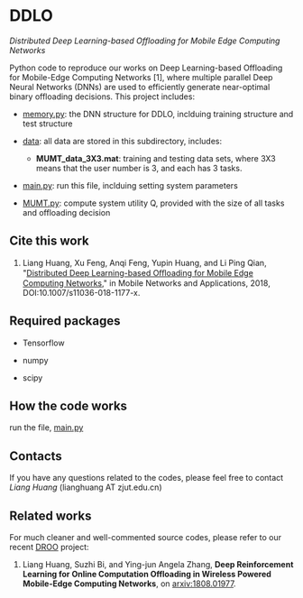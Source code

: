 # DDLO
*Distributed Deep Learning-based Offloading for Mobile Edge Computing Networks*

Python code to reproduce our works on Deep Learning-based Offloading for Mobile-Edge Computing Networks [1], where multiple parallel Deep Neural Networks (DNNs) are used to efficiently generate near-optimal binary offloading decisions. This project includes:

- [memory.py](memory.py): the DNN structure for DDLO, inclduing training structure and test structure

- [data](./data): all data are stored in this subdirectory, includes:

  - **MUMT_data_3X3.mat**: training and testing data sets, where 3X3 means that the user number is 3, and each has 3 tasks.

- [main.py](main.py): run this file, inclduing setting system parameters

- [MUMT.py](MUMT.py): compute system utility Q, provided with the size of all tasks and offloading decision

## Cite this work

1. Liang Huang, Xu Feng, Anqi Feng, Yupin Huang, and Li Ping Qian, "[Distributed Deep Learning-based Oﬄoading for Mobile Edge Computing Networks](https://doi.org/10.1007/s11036-018-1177-x)," in Mobile Networks and Applications, 2018, DOI:10.1007/s11036-018-1177-x.

## Required packages

- Tensorflow

- numpy

- scipy

## How the code works

run the file, [main.py](main.py)

## Contacts

If you have any questions related to the codes, please feel free to contact *Liang Huang* (lianghuang AT zjut.edu.cn)

## Related works

For much cleaner and well-commented source codes, please refer to our recent [DROO](https://github.com/revenol/DROO) project:
1. Liang Huang, Suzhi Bi, and Ying-jun Angela Zhang, **Deep Reinforcement Learning for Online Computation Offloading in Wireless Powered Mobile-Edge Computing Networks**, on [arxiv:1808.01977](https://arxiv.org/abs/1808.01977).
